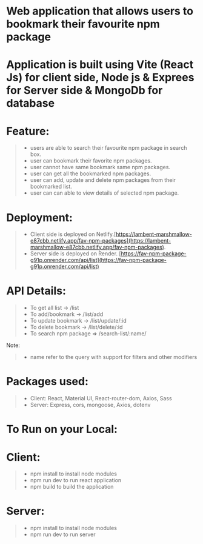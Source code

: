 # Web application that allows users to bookmark their favourite npm package

# Application is built using Vite (React Js) for client side, Node js & Exprees for Server side & MongoDb for database

# Feature:

> * users are able to search their favourite npm package in search box.
> * user can bookmark their favorite npm packages.
> * user cannot have same bookmark same npm packages.
> * user can get all the bookmarked npm packages.
> * user can add, update and delete npm packages from their bookmarked list.
> * user can can able to view details of selected npm package.


# Deployment:

> * Client side is deployed on Netlify.[https://lambent-marshmallow-e87cbb.netlify.app/fav-npm-packages](https://lambent-marshmallow-e87cbb.netlify.app/fav-npm-packages). 
> * Server side is deployed on Render. [https://fav-npm-package-g91p.onrender.com/api/list](https://fav-npm-package-g91p.onrender.com/api/list)

# API Details:

> * To get all list -> /list
> * To add/bookmark -> /list/add
> * To update bookmark -> /list/update/:id
> * To delete bookmark -> /list/delete/:id
> * To search npm package => /search-list/:name/

Note: 
> * name refer to the query with support for filters and other modifiers

# Packages used:

> * Client: React, Material UI, React-router-dom, Axios, Sass
> * Server: Express, cors, mongoose, Axios, dotenv

# To Run on your Local:

# Client:
> * npm install to install node modules
> * npm run dev to run react application
> * npm build to build the application

# Server:
> * npm install to install node modules
> * npm run dev to run server
